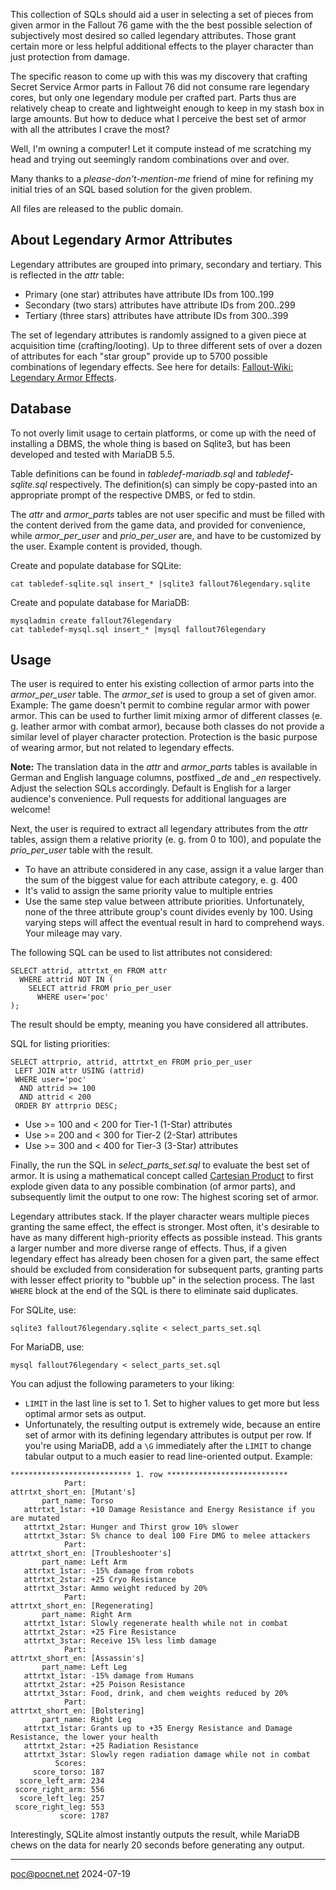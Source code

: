 This collection of SQLs should aid a user in selecting a set of pieces from given armor in the Fallout 76 game with the the best possible selection of subjectively most desired so called legendary attributes. Those grant certain more or less helpful additional effects to the player character than just protection from damage.

The specific reason to come up with this was my discovery that crafting Secret Service Armor parts in Fallout 76 did not consume rare legendary cores, but only one legendary module per crafted part. Parts thus are relatively cheap to create and lightweight enough to keep in my stash box in large amounts. But how to deduce what I perceive the best set of armor with all the attributes I crave the most?

Well, I'm owning a computer! Let it compute instead of me scratching my head and trying out seemingly random combinations over and over.

Many thanks to a *please-don't-mention-me* friend of mine for refining my initial tries of an SQL based solution for the given problem.

All files are released to the public domain.

## About Legendary Armor Attributes
Legendary attributes are grouped into primary, secondary and tertiary. This is reflected in the *attr* table:
- Primary (one star) attributes have attribute IDs from 100..199
- Secondary (two stars) attributes have attribute IDs from 200..299
- Tertiary (three stars) attributes have attribute IDs from 300..399

The set of legendary attributes is randomly assigned to a given piece at acquisition time (crafting/looting). Up to three different sets of over a dozen of attributes for each "star group" provide up to 5700 possible combinations of legendary effects. See here for details: [Fallout-Wiki: Legendary Armor Effects](https://fallout.fandom.com/wiki/Fallout_76_legendary_armor_effects).

## Database
To not overly limit usage to certain platforms, or come up with the need of installing a DBMS, the whole thing is based on Sqlite3, but has been developed and tested with MariaDB 5.5.

Table definitions can be found in *tabledef-mariadb.sql* and *tabledef-sqlite.sql* respectively. The definition(s) can simply be copy-pasted into an appropriate prompt of the respective DMBS, or fed to stdin.

The *attr* and *armor_parts* tables are not user specific and must be filled with the content derived from the game data, and provided for convenience, while *armor_per_user* and *prio_per_user* are, and have to be customized by the user. Example content is provided, though.

Create and populate database for SQLite:
```
cat tabledef-sqlite.sql insert_* |sqlite3 fallout76legendary.sqlite
```
Create and populate database for MariaDB:
```
mysqladmin create fallout76legendary
cat tabledef-mysql.sql insert_* |mysql fallout76legendary
```

## Usage
The user is required to enter his existing collection of armor parts into the *armor_per_user* table. The *armor_set* is used to group a set of given amor. Example: The game doesn't permit to combine regular armor with power armor. This can be used to further limit mixing armor of different classes (e. g. leather armor with combat armor), because both classes do not provide a similar level of player character protection. Protection is the basic purpose of wearing armor, but not related to legendary effects.

**Note:** The translation data in the *attr* and *armor_parts* tables is available in German and English language columns, postfixed *_de* and *_en* respectively. Adjust the selection SQLs accordingly. Default is English for a larger audience's convenience. Pull requests for additional languages are welcome!

Next, the user is required to extract all legendary attributes from the *attr* tables, assign them a relative priority (e. g. from 0 to 100), and populate the *prio_per_user* table with the result.
- To have an attribute considered in any case, assign it a value larger than the sum of the biggest value for each attribute category, e. g. 400
- It's valid to assign the same priority value to multiple entries
- Use the same step value between attribute priorities. Unfortunately, none of the three attribute group's count divides evenly by 100. Using varying steps will affect the eventual result in hard to comprehend ways. Your mileage may vary.

The following SQL can be used to list attributes not considered:
```
SELECT attrid, attrtxt_en FROM attr
  WHERE attrid NOT IN (
    SELECT attrid FROM prio_per_user
      WHERE user='poc'
);
```
The result should be empty, meaning you have considered all attributes.

SQL for listing priorities:
```
SELECT attrprio, attrid, attrtxt_en FROM prio_per_user
 LEFT JOIN attr USING (attrid)
 WHERE user='poc'
  AND attrid >= 100
  AND attrid < 200
 ORDER BY attrprio DESC;
```
- Use >= 100 and < 200 for Tier-1 (1-Star) attributes
- Use >= 200 and < 300 for Tier-2 (2-Star) attributes
- Use >= 300 and < 400 for Tier-3 (3-Star) attributes

Finally, the run the SQL in *select_parts_set.sql* to evaluate the best set of armor. It is using a mathematical concept called [Cartesian Product](https://en.wikipedia.org/wiki/Cartesian_product) to first explode given data to any possible combination (of armor parts), and subsequently limit the output to one row: The highest scoring set of armor.

Legendary attributes stack. If the player character wears multiple pieces granting the same effect, the effect is stronger. Most often, it's desirable to have as many different high-priority effects as possible instead. This grants a larger number and more diverse range of effects. Thus, if a given legendary effect has already been chosen for a given part, the same effect should be excluded from consideration for subsequent parts, granting parts with lesser effect priority to "bubble up" in the selection process. The last `WHERE` block at the end of the SQL is there to eliminate said duplicates.

For SQLite, use:
```
sqlite3 fallout76legendary.sqlite < select_parts_set.sql
```
For MariaDB, use:
```
mysql fallout76legendary < select_parts_set.sql
```
You can adjust the following parameters to your liking:
- `LIMIT` in the last line is set to 1. Set to higher values to get more but less optimal armor sets as output.
- Unfortunately, the resulting output is extremely wide, because an entire set of armor with its defining legendary attributes is output per row. If you're using MariaDB, add a `\G` immediately after the `LIMIT` to change tabular output to a much easier to read line-oriented output. Example:
```
*************************** 1. row ***************************
            Part:
attrtxt_short_en: [Mutant's]
       part_name: Torso
   attrtxt_1star: +10 Damage Resistance and Energy Resistance if you are mutated
   attrtxt_2star: Hunger and Thirst grow 10% slower
   attrtxt_3star: 5% chance to deal 100 Fire DMG to melee attackers
            Part:
attrtxt_short_en: [Troubleshooter's]
       part_name: Left Arm
   attrtxt_1star: -15% damage from robots
   attrtxt_2star: +25 Cryo Resistance
   attrtxt_3star: Ammo weight reduced by 20%
            Part:
attrtxt_short_en: [Regenerating]
       part_name: Right Arm
   attrtxt_1star: Slowly regenerate health while not in combat
   attrtxt_2star: +25 Fire Resistance
   attrtxt_3star: Receive 15% less limb damage
            Part:
attrtxt_short_en: [Assassin's]
       part_name: Left Leg
   attrtxt_1star: -15% damage from Humans
   attrtxt_2star: +25 Poison Resistance
   attrtxt_3star: Food, drink, and chem weights reduced by 20%
            Part:
attrtxt_short_en: [Bolstering]
       part_name: Right Leg
   attrtxt_1star: Grants up to +35 Energy Resistance and Damage Resistance, the lower your health
   attrtxt_2star: +25 Radiation Resistance
   attrtxt_3star: Slowly regen radiation damage while not in combat
          Scores:
     score_torso: 187
  score_left_arm: 234
 score_right_arm: 556
  score_left_leg: 257
 score_right_leg: 553
           score: 1787
```
Interestingly, SQLite almost instantly outputs the result, while MariaDB chews on the data for nearly 20 seconds before generating any output.

----
poc@pocnet.net 2024-07-19
